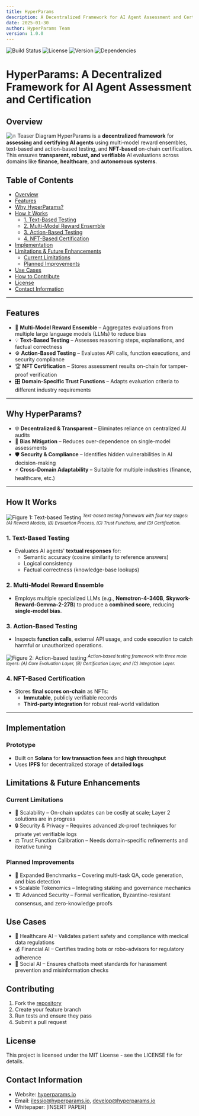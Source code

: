```yaml
---
title: HyperParams
description: A Decentralized Framework for AI Agent Assessment and Certification
date: 2025-01-30
author: HyperParams Team
version: 1.0.0
---
```


![Build Status](https://img.shields.io/badge/build-passing-brightgreen)
![License](https://img.shields.io/badge/license-MIT-blue)
![Version](https://img.shields.io/badge/version-1.0.0-orange)
![Dependencies](https://img.shields.io/badge/dependencies-up%20to%20date-brightgreen)

# HyperParams: A Decentralized Framework for AI Agent Assessment and Certification

## Overview

![🔥 Teaser Diagram](assets/fig3.png)
HyperParams is a **decentralized framework** for **assessing and certifying AI agents** using multi-model reward ensembles, text-based and action-based testing, and **NFT-based** on-chain certification. This ensures **transparent, robust, and verifiable** AI evaluations across domains like **finance**, **healthcare**, and **autonomous systems**.

## Table of Contents
- [Overview](#overview)
- [Features](#features)
- [Why HyperParams?](#why-hyperparams)
- [How It Works](#how-it-works)
  - [1. Text-Based Testing](#1-text-based-testing)
  - [2. Multi-Model Reward Ensemble](#2-multi-model-reward-ensemble)
  - [3. Action-Based Testing](#3-action-based-testing)
  - [4. NFT-Based Certification](#4-nft-based-certification)
- [Implementation](#implementation)
- [Limitations & Future Enhancements](#limitations--future-enhancements)
  - [Current Limitations](#current-limitations)
  - [Planned Improvements](#planned-improvements)
- [Use Cases](#use-cases)
- [How to Contribute](#how-to-contribute)
- [License](#license)
- [Contact Information](#contact-information)

---

## Features
- 🎯 **Multi-Model Reward Ensemble** – Aggregates evaluations from multiple large language models (LLMs) to reduce bias  
- 💡 **Text-Based Testing** – Assesses reasoning steps, explanations, and factual correctness  
- ⚙️ **Action-Based Testing** – Evaluates API calls, function executions, and security compliance  
- 🏆 **NFT Certification** – Stores assessment results on-chain for tamper-proof verification  
- 🎛 **Domain-Specific Trust Functions** – Adapts evaluation criteria to different industry requirements  

---

## Why HyperParams?
- 🌐 **Decentralized & Transparent** – Eliminates reliance on centralized AI audits  
- 🤝 **Bias Mitigation** – Reduces over-dependence on single-model assessments  
- 🛡️ **Security & Compliance** – Identifies hidden vulnerabilities in AI decision-making  
- ⚡ **Cross-Domain Adaptability** – Suitable for multiple industries (finance, healthcare, etc.)

---

## How It Works

![Figure 1: Text-based Testing](assets/fig1.png)  <sup>*Text-based testing framework with four key stages: (A) Reward Models, (B) Evaluation Process, (C) Trust Functions, and (D) Certification.*</sup>

### 1. Text-Based Testing
* Evaluates AI agents' **textual responses** for:
  - Semantic accuracy (cosine similarity to reference answers)
  - Logical consistency
  - Factual correctness (knowledge-base lookups)

### 2. Multi-Model Reward Ensemble
* Employs multiple specialized LLMs (e.g., **Nemotron-4-340B**, **Skywork-Reward-Gemma-2-27B**) to produce a **combined score**, reducing **single-model bias**.

### 3. Action-Based Testing
* Inspects **function calls**, external API usage, and code execution to catch harmful or unauthorized operations.

![Figure 2: Action-based testing](assets/fig2.png)  <sup>*Action-based testing framework with three main layers: (A) Core Evaluation Layer, (B) Certification Layer, and (C) Integration Layer.*</sup>

### 4. NFT-Based Certification
* Stores **final scores on-chain** as NFTs:
  - **Immutable**, publicly verifiable records
  - **Third-party integration** for robust real-world validation





---

## Implementation

### Prototype
- Built on **Solana** for **low transaction fees** and **high throughput**  
- Uses **IPFS** for decentralized storage of **detailed logs**  

## Limitations & Future Enhancements

### Current Limitations
- 🚧 Scalability – On-chain updates can be costly at scale; Layer 2 solutions are in progress
- 🔒 Security & Privacy – Requires advanced zk-proof techniques for private yet verifiable logs
- ⚖️ Trust Function Calibration – Needs domain-specific refinements and iterative tuning

### Planned Improvements
- 🏅 Expanded Benchmarks – Covering multi-task QA, code generation, and bias detection
- 🌀 Scalable Tokenomics – Integrating staking and governance mechanics
- 🏗 Advanced Security – Formal verification, Byzantine-resistant consensus, and zero-knowledge proofs

## Use Cases
- 🏥 Healthcare AI – Validates patient safety and compliance with medical data regulations
- 💰 Financial AI – Certifies trading bots or robo-advisors for regulatory adherence
- 📢 Social AI – Ensures chatbots meet standards for harassment prevention and misinformation checks

## Contributing
1. Fork the [repository](https://github.com/AIFlowML/hyperparams)
2. Create your feature branch
3. Run tests and ensure they pass
4. Submit a pull request

## License
This project is licensed under the MIT License - see the LICENSE file for details.

## Contact Information
- Website: [hyperparams.io](https://hyperparams.io/)
- Email: ilessio@hyperparams.io, develop@hyperparams.io
- Whitepaper: [INSERT PAPER]